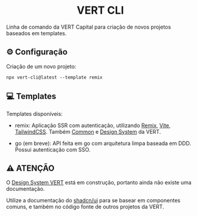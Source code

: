 <h1 align="center" id="title">VERT CLI</h1>

<p id="description">Linha de comando da VERT Capital para criação de novos projetos baseados em templates.</p>

<h2>⚙️ Configuração</h2>
Criação de um novo projeto:
<pre>
<code>npx vert-cli@latest --template remix</code>
</pre>

<h2>💻 Templates</h2>

Templates disponíveis:

- remix: Aplicação SSR com autenticação, utilizando <a href="https://remix.run/">Remix</a>, <a href="https://vitejs.dev/">Vite</a>, <a href="https://tailwindcss.com/docs/installation">TailwindCSS</a>. Também <a href="https://www.npmjs.com/package/@vert-capital/common">Common</a> e <a href="https://www.npmjs.com/package/@vert-capital/design-system-ui">Design System</a> da VERT.

- go (em breve): API feita em go com arquitetura limpa baseada em DDD. Possui autenticação com SSO.

<h2>⚠️ ATENÇÃO</h2>

O <a href="https://www.npmjs.com/package/@vert-capital/design-system-ui">Design System VERT</a> está em construção, portanto ainda não existe uma documentação.

Utilize a documentação do <a href="https://ui.shadcn.com/">shadcn/ui</a> para se basear em componentes comuns, e também no código fonte de outros projetos da VERT.
